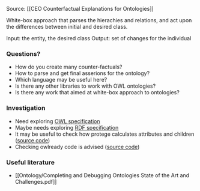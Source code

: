 Source: [[CEO Counterfactual Explanations for Ontologies]]

White-box approach that parses the hierachies and relations, and act upon the differences between initial and desired class. 

Input: the entity, the desired class
Output: set of changes for the individual


### Questions?

- How do you create many counter-factuals?
- How to parse and get final asserions for the ontology?
- Which language may be useful here?
- Is there any other libraries to work with OWL ontologies?
- Is there any work that aimed at white-box approach to ontologies?

### Investigation

- Need exploring [OWL specification](https://www.w3.org/TR/owl2-syntax/)
- Maybe needs exploring [RDF specification](https://www.w3.org/TR/owl2-syntax/)
- It may be useful to check how protege calculates attributes and children ([source code](https://github.com/protegeproject/protege))
- Checking owlready code is advised ([source code](https://bitbucket.org/jibalamy/owlready2/))



### Useful literature
- [[Ontology/Completing and Debugging Ontologies State of the Art and Challenges.pdf]]
